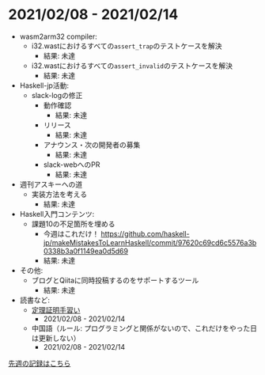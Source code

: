 # 2021/02/08 - 2021/02/14

- wasm2arm32 compiler:
    - i32.wastにおけるすべての`assert_trap`のテストケースを解決
        - 結果: 未達
    - i32.wastにおけるすべての`assert_invalid`のテストケースを解決
        - 結果: 未達
- Haskell-jp活動:
    - slack-logの修正
        - 動作確認
            - 結果: 未達
        - リリース
            - 結果: 未達
        - アナウンス・次の開発者の募集
            - 結果: 未達
        - slack-webへのPR
            - 結果: 未達
- 週刊アスキーへの道
    - 実装方法を考える
        - 結果: 未達
- Haskell入門コンテンツ:
    - 課題10の不足箇所を埋める
        - 今週はこれだけ！ <https://github.com/haskell-jp/makeMistakesToLearnHaskell/commit/97620c69cd6c5576a3b0338b3a0f1149ea0d5d69>
        - 結果: 未達
- その他:
    - ブログとQiitaに同時投稿するのをサポートするツール
        - 結果: 未達
- 読書など:
    - [定理証明手習い](https://www.lambdanote.com/collections/littleprover)
        - 2021/02/08 - 2021/02/14
    - 中国語（ルール: プログラミングと関係がないので、これだけをやった日は更新しない）
        - 2021/02/08 - 2021/02/14

[先週の記録はこちら](https://github.com/igrep/daily-commits/blob/4352cbdea83636703c9c5a8790a36b218ecf85b2/yesterday.md)
